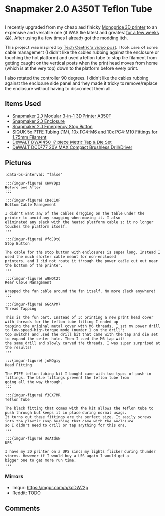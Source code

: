 # Snapmaker 2.0 A350T Teflon Tube

```{tags} 3d-printing
```

I recently upgraded from my cheap and finicky [Monoprice 3D printer](../../3d_printer_mpms2.md) to an expensive and versatile
one (it WAS the latest and greatest [for a few weeks 😭](https://snapmaker.com/snapmaker-artisan)). After using it a few
times I already got the modding itch.

This project was inspired by [Tech Centric's video post](https://www.youtube.com/watch?v=-lo55eJFlio). I took care of some
cable management (I didn't like the cables rubbing against the enclosure or touching the hot platform) and used a teflon tube
to stop the filament from getting caught on the vertical posts when the print head moves from home (which is at the very top)
down to the platform before every print.

I also rotated the controller 90 degrees. I didn't like the cables rubbing against the enclosure side panel and they made it
tricky to remove/replace the enclosure without having to disconnect them all.

## Items Used

* [Snapmaker 2.0 Modular 3-in-1 3D Printer A350T](https://snapmaker.com/snapmaker-2)
* [Snapmaker 2.0 Enclosure](https://snapmaker.com/snapmaker-2-enclosure-air-purifier#enclosure)
* [Snapmaker 2.0 Emergency Stop Button](https://us.snapmaker.com/products/snapmaker-2-0-emergency-stop-button)
* [SIQUK 5x PTFE Tubing (1M), 10x PC4-M6 and 10x PC4-M10 Fittings for 1.75mm Filament](https://www.amazon.com/gp/product/B07PV8754Z/)
* [DeWALT DWA1450 17 piece Metric Tap & Die Set](https://www.amazon.com/DEWALT-DWA1450-METRIC-TAP-DIE/dp/B00LP4C648)
* [DeWALT DCD777 20V MAX Compact Brushless Drill/Driver](https://www.dewalt.com/product/dcd777c2/20v-max-compact-brushless-drilldriver)

## Pictures

```{carousel}
:data-bs-interval: "false"

:::{imgur-figure} KHWYDpz
Before and After
:::

:::{imgur-figure} CDeC10F
Bottom Cable Management

I didn't want any of the cables dragging on the table under the printer to avoid any snagging when moving it. I also
eliminated any slack with the heated platform cable so it no longer touches the platform itself.
:::

:::{imgur-figure} VfdJDt8
Stop Button

The cable for the stop button with enclosures is super long. Instead I used the much shorter cable meant for non-enclosed
printers, and I did not route it through the power cable cut out near the bottom of the printer.
:::

:::{imgur-figure} w9NQt2t
Rear Cable Management

Wrapped the fan cable around the fan itself. No more slack anywhere!
:::

:::{imgur-figure} 6GdAPM7
Thread Tapping

This is the fun part. Instead of 3d printing a new print head cover with threads for the teflon tube fitting I ended up
tapping the original metal cover with M6 threads. I set my power drill to low-speed-high-torque mode (number 1 on the drill's
top switch) and used the drill bit that came with the tap and die set to expand the center hole. Then I used the M6 tap with
the same drill and slowly carved the threads. I was super surprised at the results!
:::

:::{imgur-figure} joKQgiy
Head Fitting

The PTFE teflon tubing kit I bought came with two types of push-in fittings. The blue fittings prevent the teflon tube from
going all the way through.
:::

:::{imgur-figure} f3CX7MR
Teflon Tube

The black fitting that comes with the kit allows the teflon tube to push through but keeps it in place during normal usage.
It turns out these fittings are the perfect size. It easily screws into the plastic snap bushing that came with the enclosure
so I didn't need to drill or tap anything for this one.
:::

:::{imgur-figure} UoAtduN
UPS

I have my 3D printer on a UPS since my lights flicker during thunder storms. However if I would buy a UPS again I would get a
bigger one to get more run time.
:::
```

### Mirrors

* Imgur: https://imgur.com/a/kcDW72p
* Reddit: TODO

## Comments

```{disqus}
```
